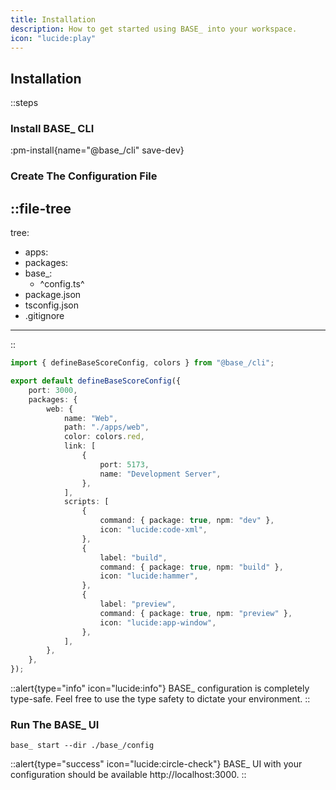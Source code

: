 ```yaml
---
title: Installation
description: How to get started using BASE_ into your workspace.
icon: "lucide:play"
---
```


## Installation

::steps

### Install BASE\_ CLI

:pm-install{name="@base\_/cli" save-dev}

### Create The Configuration File

## ::file-tree

tree:

- apps:
- packages:
- base\_:
  - ^config.ts^
- package.json
- tsconfig.json
- .gitignore

---

::

```ts [base_/config.ts] height=200
import { defineBaseScoreConfig, colors } from "@base_/cli";

export default defineBaseScoreConfig({
	port: 3000,
	packages: {
		web: {
			name: "Web",
			path: "./apps/web",
			color: colors.red,
			link: [
				{
					port: 5173,
					name: "Development Server",
				},
			],
			scripts: [
				{
					command: { package: true, npm: "dev" },
					icon: "lucide:code-xml",
				},
				{
					label: "build",
					command: { package: true, npm: "build" },
					icon: "lucide:hammer",
				},
				{
					label: "preview",
					command: { package: true, npm: "preview" },
					icon: "lucide:app-window",
				},
			],
		},
	},
});
```

::alert{type="info" icon="lucide:info"}
BASE\_ configuration is completely type-safe. Feel free to use the type safety to dictate your environment.
::

### Run The BASE\_ UI

```[Builds slow on first-pass, instant future runs]
base_ start --dir ./base_/config
```

::alert{type="success" icon="lucide:circle-check"}
BASE\_ UI with your configuration should be available http://localhost:3000.
::

